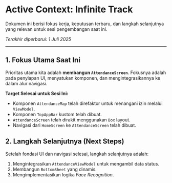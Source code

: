 # Active Context: Infinite Track

Dokumen ini berisi fokus kerja, keputusan terbaru, dan langkah selanjutnya yang relevan untuk sesi pengembangan saat ini.

*Terakhir diperbarui: 1 Juli 2025*

---

## 1. Fokus Utama Saat Ini

Prioritas utama kita adalah **membangun `AttendanceScreen`**. Fokusnya adalah pada penyiapan UI, menyatukan komponen, dan mengintegrasikannya ke dalam alur navigasi.

**Target Selesai untuk Sesi Ini:**
-   Komponen `AttendanceMap` telah direfaktor untuk menangani izin melalui `ViewModel`.
-   Komponen `TopAppBar` kustom telah dibuat.
-   `AttendanceScreen` telah dirakit menggunakan `Box` layout.
-   Navigasi dari `HomeScreen` ke `AttendanceScreen` telah dibuat.

## 2. Langkah Selanjutnya (Next Steps)

Setelah fondasi UI dan navigasi selesai, langkah selanjutnya adalah:
1.  Mengintegrasikan `AttendanceViewModel` untuk mengambil data status.
2.  Membangun `BottomSheet` yang dinamis.
3.  Mengimplementasikan logika *Face Recognition*.

